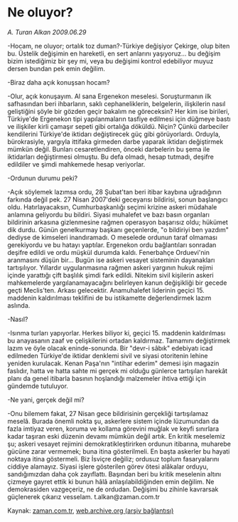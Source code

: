 # Ne oluyor?

*A. Turan Alkan 2009.06.29*

<tr><td class="metin" colspan="2" style="padding-top: 20px; padding-left: 5px; padding-right: 10px;">-Hocam, ne oluyor; ortalık toz duman?-Türkiye değişiyor Çekirge, olup biten bu. Üstelik değişimin en hareketli, en sert anlarını yaşıyoruz... bu değişim bizim istediğimiz bir şey mi, veya bu değişimi kontrol edebiliyor muyuz dersen bundan pek emin değilim.</td></tr><tr><td class="metin" colspan="2" style="padding-top: 20px; padding-left: 5px; padding-right: 10px;"><p> -Biraz daha açık konuşsan hocam?
<p>-Olur, açık konuşayım. Al sana Ergenekon meselesi. Soruşturmanın ilk safhasından beri ihbarların, saklı cephaneliklerin, belgelerin, ilişkilerin nasıl geliştiğini şöyle bir gözden geçir bakalım ne göreceksin? Her kim ise birileri, Türkiye'de Ergenekon tipi yapılanmaların tasfiye edilmesi için düğmeye bastı ve ilişkiler kirli çamaşır sepeti gibi ortalığa döküldü. Niçin? Çünkü darbeciler kendilerini Türkiye'de iktidarı değiştirecek güç gibi görüyorlardı. Orduyla, bürokrasiyle, yargıyla ittifaka girmeden darbe yaparak iktidarı değiştirmek mümkün değil. Bunları cesaretlendiren, önceki darbelerin bu şema ile iktidarları değiştirmesi olmuştu. Bu defa olmadı, hesap tutmadı, deşifre edildiler ve şimdi mahkemede hesap veriyorlar.
<p> -Ordunun durumu peki?
<p> -Açık söylemek lazımsa ordu, 28 Şubat'tan beri itibar kaybına uğradığının farkında değil pek. 27 Nisan 2007'deki geceyarısı bildirisi, sonun başlangıcı oldu. Hatırlayacaksın, Cumhurbaşkanlığı seçimi krizine askeri müdahale anlamına geliyordu bu bildiri. Siyasi muhalefet ve bazı basın organları bildirinin arkasına gizlenmesine rağmen operasyon başarısız oldu; hükümet dik durdu. Günün genelkurmay başkanı geçenlerde, "o bildiriyi ben yazdım" dediyse de kimseleri inandıramadı. O meselede ordunun taraf olmaması gerekiyordu ve bu hatayı yaptılar. Ergenekon ordu bağlantıları sonradan deşifre edildi ve ordu müşkül durumda kaldı. Fenerbahçe Orduevi'nin aranmasını düşün bir... Bugün ise askeri vesayet sisteminin dayanakları tartışılıyor. Yıllardır uygulanmasına rağmen askeri yargının hukuk rejimi içinde yarattığı çift başlılık şimdi fark edildi. Nitekim sivil kişilerin askeri mahkemelerde yargılanamayacağını belirleyen kanun değişikliği bir gecede geçti Meclis'ten. Arkası gelecektir. Anamuhalefet liderinin geçici 15. maddenin kaldırılması teklifini de bu istikamette değerlendirmek lazım aslında.
<p> -Nasıl?
<p> -Isınma turları yapıyorlar. Herkes biliyor ki, geçici 15. maddenin kaldırılması bu anayasanın zaaf ve çelişkilerini ortadan kaldırmaz. Tamamını değiştirmek lazım ve öyle olacak eninde-sonunda. Bir "devr-i sâbık" edebiyatı icad edilmeden Türkiye'de iktidar denklemi sivil ve siyasi otoritenin lehine yeniden kurulacak. Kenan Paşa'nın "intihar ederim" demesi işin magazin faslıdır, hatta ve hatta sahte mi gerçek mi olduğu günlerce tartışılan harekât planı da genel itibarla basının hoşlandığı malzemeler ihtiva ettiği için gündemde tutuluyor.
<p> -Ne yani, gerçek değil mi?
<p> -Onu bilemem fakat, 27 Nisan gece bildirisinin gerçekliği tartışılamaz meselâ. Burada önemli nokta şu, askerlere sistem içinde lüzumundan da fazla imtiyaz veren, koruma ve kollama görevini muğlak ve keyfi sınırlara kadar taşıran eski düzenin devamı mümkün değil artık. En kritik meselemiz şu; askeri vesayet rejimini demokratikleştirirken ordunun itibarına, muharebe gücüne zarar vermemek; buna itina gösterilmeli. En başta askerler bu hayati noktaya itina göstermeli. Biz İsviçre değiliz; ordusuz toplum fasaryalarını ciddiye alamayız. Siyasi işlere gösterilen görev ötesi alâkalar orduyu, sandığımızdan daha çok zayıflattı. Başından beri bu kritik meselenin altını çizmeye gayret ettik ki bunun hâlâ anlaşılabildiğinden emin değilim. Ne demokrasiden vazgeçeriz, ne de ordudan. Değişimi bu zihinle kavrarsak güçlenerek çıkarız vesselam. t.alkan@zaman.com.tr<br/></p></p></p></p></p></p></p></p></td></tr>

Kaynak: [zaman.com.tr](http://zaman.com.tr/yazar.do?yazino=863915), [web.archive.org (arşiv bağlantısı)](http://web.archive.org/web/20090704223335/http://zaman.com.tr:80/yazar.do?yazino=863915)
